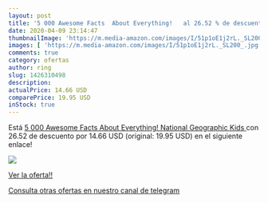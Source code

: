 ```yaml
---
layout: post
title: '5 000 Awesome Facts  About Everything!   al 26.52 % de descuento'
date: 2020-04-09 23:14:47
thumbnailImage: 'https://m.media-amazon.com/images/I/51p1oE1j2rL._SL200_.jpg'
images: [ 'https://m.media-amazon.com/images/I/51p1oE1j2rL._SL200_.jpg' ]
comments: true
category: ofertas
author: ring
slug: 1426310498
description:
actualPrice: 14.66 USD
comparePrice: 19.95 USD
inStock: true
---
```


Está [5 000 Awesome Facts  About Everything!   National Geographic Kids ](https://www.amazon.com/dp/1426310498/?tag=redken08-20) con 26.52 de descuento por 14.66 USD (original: 19.95 USD) en el siguiente enlace!

[![](https://m.media-amazon.com/images/I/51p1oE1j2rL._SL200_.jpg)](https://www.amazon.com/dp/1426310498/?tag=redken08-20)

[Ver la oferta!!](https://www.amazon.com/dp/1426310498/?tag=redken08-20)

[Consulta otras ofertas en nuestro canal de telegram](https://t.me/s/ofertas25)
